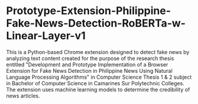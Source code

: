 # Prototype-Extension-Philippine-Fake-News-Detection-RoBERTa-w-Linear-Layer-v1

This is a Python-based Chrome extension designed to detect fake news by analyzing text content created for the purpose of the research thesis entitled "Development and Prototype Implementation of a Browser Extension for Fake News Detection in Philippine News Using Natural Language Processing Algorithms" in Computer Science Thesis 1 & 2 subject in Bachelor of Computer Science in Camarines Sur Polytechnic Colleges. The extension uses machine learning models to determine the credibility of news articles.

